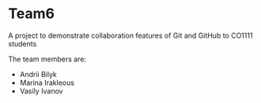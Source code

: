 # Team6
A project to demonstrate collaboration features of Git and GitHub to CO1111 students

The team members are:
- Andrii Bilyk  
- Marina Irakleous
- Vasily Ivanov
